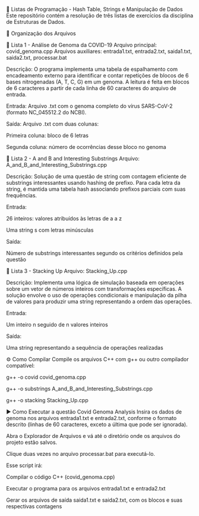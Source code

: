 📘 Listas de Programação - Hash Table, Strings e Manipulação de Dados
Este repositório contém a resolução de três listas de exercícios da disciplina de Estruturas de Dados.


📂 Organização dos Arquivos

📁 Lista 1 - Análise de Genoma da COVID-19
Arquivo principal: covid_genoma.cpp
Arquivos auxiliares: entrada1.txt, entrada2.txt, saida1.txt, saida2.txt, processar.bat

Descrição:
O programa implementa uma tabela de espalhamento com encadeamento externo para identificar e contar repetições de blocos de 6 bases nitrogenadas (A, T, C, G) em um genoma.
A leitura é feita em blocos de 6 caracteres a partir de cada linha de 60 caracteres do arquivo de entrada.

Entrada:
Arquivo .txt com o genoma completo do vírus SARS-CoV-2 (formato NC_045512.2 do NCBI).

Saída:
Arquivo .txt com duas colunas:

Primeira coluna: bloco de 6 letras

Segunda coluna: número de ocorrências desse bloco no genoma


📁 Lista 2 - A and B and Interesting Substrings
Arquivo: A_and_B_and_Interesting_Substrings.cpp

Descrição:
Solução de uma questão de string com contagem eficiente de substrings interessantes usando hashing de prefixo.
Para cada letra da string, é mantida uma tabela hash associando prefixos parciais com suas frequências.

Entrada:

26 inteiros: valores atribuídos às letras de a a z

Uma string s com letras minúsculas

Saída:

Número de substrings interessantes segundo os critérios definidos pela questão


📁 Lista 3 - Stacking Up
Arquivo: Stacking_Up.cpp

Descrição:
Implementa uma lógica de simulação baseada em operações sobre um vetor de números inteiros com transformações específicas.
A solução envolve o uso de operações condicionais e manipulação da pilha de valores para produzir uma string representando a ordem das operações.

Entrada:

Um inteiro n seguido de n valores inteiros

Saída:

Uma string representando a sequência de operações realizadas


⚙️ Como Compilar
Compile os arquivos C++ com g++ ou outro compilador compatível:

g++ -o covid covid_genoma.cpp

g++ -o substrings A_and_B_and_Interesting_Substrings.cpp

g++ -o stacking Stacking_Up.cpp


▶️ Como Executar a questão Covid Genoma Analysis
Insira os dados de genoma nos arquivos entrada1.txt e entrada2.txt, conforme o formato descrito (linhas de 60 caracteres, exceto a última que pode ser ignorada).

Abra o Explorador de Arquivos e vá até o diretório onde os arquivos do projeto estão salvos.

Clique duas vezes no arquivo processar.bat para executá-lo.

Esse script irá:

Compilar o código C++ (covid_genoma.cpp)

Executar o programa para os arquivos entrada1.txt e entrada2.txt

Gerar os arquivos de saída saida1.txt e saida2.txt, com os blocos e suas respectivas contagens
